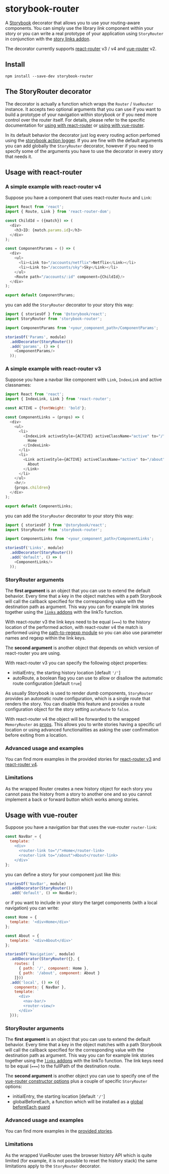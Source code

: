 # storybook-router

A [Storybook](https://storybook.js.org/) decorator that allows you to use your routing-aware components. You can simply use the library _link_ component within your story or you can write a real prototype of your application using `StoryRouter` in conjunction with the [story links addon](https://github.com/storybooks/storybook/tree/master/addons/links).

The decorator currently supports [react-router](https://reacttraining.com/react-router/) v3 / v4 and [vue-router](https://router.vuejs.org/en/) v2.

## Install

    npm install --save-dev storybook-router

## The StoryRouter decorator
The decorator is actually a function which wraps the `Router` / `VueRouter` instance. It accepts two optional arguments that you can use if you want to build a prototype of your navigation within storybook or if you need more control over the router itself. For details, please refer to the specific documentation for [using with react-router](#usage-with-react-router) or [using with vue-router](#usage-with-vue-router).

In its default behavior the decorator just log every routing action perfomed using the [storybook action logger](https://github.com/storybooks/storybook/tree/master/addons/actions). If you are fine with the default arguments you can add globally the `StoryRouter` decorator, however if you need to specify some of the arguments you have to use the decorator in every story that needs it.

## Usage with react-router

### A simple example with react-router v4

Suppose you have a component that uses react-router `Route` and `Link`:

```js
import React from 'react';
import { Route, Link } from 'react-router-dom';

const ChildId = ({match}) => (
  <div>
    <h3>ID: {match.params.id}</h3>
  </div>
);

const ComponentParams = () => (
  <div>
    <ul>
      <li><Link to="/accounts/netflix">Netflix</Link></li>
      <li><Link to="/accounts/sky">Sky</Link></li>
    </ul>
    <Route path="/accounts/:id" component={ChildId}/>
  </div>
);

export default ComponentParams;
```

you can add the `StoryRouter` decorator to your story this way:

```js
import { storiesOf } from '@storybook/react';
import StoryRouter from 'storybook-router';

import ComponentParams from '<your_component_path>/ComponentParams';

storiesOf('Params', module)
  .addDecorator(StoryRouter())
  .add('params', () => (
    <ComponentParams/>
  ));
```

### A simple example with react-router v3

Suppose you have a navbar like component with `Link`, `IndexLink` and active classnames:
```js
import React from 'react';
import { IndexLink, Link } from 'react-router';

const ACTIVE = {fontWeight: 'bold'};

const ComponentLinks = (props) => (
  <div>
    <ul>
      <li>
        <IndexLink activeStyle={ACTIVE} activeClassName="active" to="/">
          Home
        </IndexLink>
      </li>
      <li>
        <Link activeStyle={ACTIVE} activeClassName="active" to="/about">
          About
        </Link>
      </li>
    </ul>
    <hr/>
    {props.children}
  </div>
);

export default ComponentLinks;
```

you can add the `StoryRouter` decorator to your story this way:

```js
import { storiesOf } from '@storybook/react';
import StoryRouter from 'storybook-router';

import ComponentLinks from '<your_component_path>/ComponentLinks';

storiesOf('Links', module)
  .addDecorator(StoryRouter())
  .add('default', () => (
    <ComponentLinks/>
  ));
```

### StoryRouter arguments

The **first argument** is an object that you can use to extend the default behavior.
Every time that a key in the object matches with a path Storybook will call the callback specified for the corresponding value with the destination path as argument.
This way you can for example link stories together using the [`links` addons](https://github.com/storybooks/storybook/tree/master/addons/links) with the linkTo function.

With react-router v3 the link keys need to be equal (`===`) to the history location of the performed action, with react-router v4 the match is performed using the [path-to-regexp module](https://www.npmjs.com/package/path-to-regexp) so you can also use parameter names and regexp within the link keys.

The **second argument** is another object that depends on which version of react-router you are using.

With react-router v3 you can specify the following object properties:
 * initialEntry, the starting history location [default `'/'`]
 * autoRoute, a boolean flag you can use to allow or disallow the automatic route configuration [default `true`]

As usually Storybook is used to render _dumb_ components, `StoryRouter` provides an automatic route configuration, which is a single route that renders the story. You can disable this feature and provides a route configuration object for the story setting `autoRoute` to `false`.

With react-router v4 the object will be forwarded to the wrapped `MemoryRouter` as [props](https://reacttraining.com/react-router/web/api/MemoryRouter). This allows you to write stories having a specific url location or using advanced functionalities as asking the user confirmation before exiting from a location.

### Advanced usage and examples
You can find more examples in the provided stories for [react-router v3](https://github.com/gvaldambrini/storybook-router/tree/master/examples/react-router/V3) and [react-router v4](https://github.com/gvaldambrini/storybook-router/tree/master/examples/react-router/V4).

### Limitations

As the wrapped Router creates a new history object for each story you cannot pass the history from a story to  another one and so you cannot implement a back or forward button which works among stories.

## Usage with vue-router

Suppose you have a navigation bar that uses the vue-router `router-link`:
```js
const NavBar = {
  template: `
    <div>
      <router-link to="/">Home</router-link>
      <router-link to="/about">About</router-link>
    </div>`
};
```
you can define a story for your component just like this:

```js
storiesOf('NavBar', module)
  .addDecorator(StoryRouter())
  .add('default', () => NavBar);
```

or if you want to include in your story the target components (with a local navigation) you can write:
```js
const Home = {
  template: '<div>Home</div>'
};

const About = {
  template: '<div>About</div>'
};

storiesOf('Navigation', module)
  .addDecorator(StoryRouter({}, {
    routes: [
      { path: '/', component: Home },
      { path: '/about', component: About }
    ]}))
  .add('local', () => ({
    components: { NavBar },
    template: `
      <div>
        <nav-bar/>
        <router-view/>
      </div>`
  }));
```

### StoryRouter arguments

The **first argument** is an object that you can use to extend the default behavior.
Every time that a key in the object matches with a path Storybook will call the callback specified for the corresponding value with the destination path as argument.
This way you can for example link stories together using the [`links` addons](https://github.com/storybooks/storybook/tree/master/addons/links) with the linkTo function.
The link keys need to be equal (`===`) to the fullPath of the destination route.

The **second argument** is another object you can use to specify one of the [vue-router constructor options](https://router.vuejs.org/en/api/options.html) plus a couple of specific `StoryRouter` options:
 * initialEntry, the starting location [default `'/'`]
 * globalBeforeEach, a function which will be installed as a [global beforeEach guard](https://router.vuejs.org/en/advanced/navigation-guards.html)


### Advanced usage and examples

You can find more examples in the [provided stories](https://github.com/gvaldambrini/storybook-router/tree/master/examples/vue-router).

### Limitations

As the wrapped VueRouter uses the browser history API which is quite limited (for example, it is not possible to reset the history stack) the same limitations apply to the `StoryRouter` decorator.
